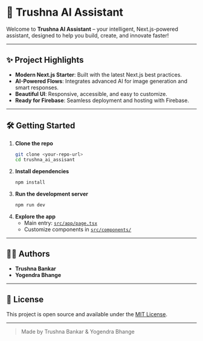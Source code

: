 # 🚀 Trushna AI Assistant

Welcome to **Trushna AI Assistant** – your intelligent, Next.js-powered assistant, designed to help you build, create, and innovate faster!

---

## ✨ Project Highlights
- **Modern Next.js Starter**: Built with the latest Next.js best practices.
- **AI-Powered Flows**: Integrates advanced AI for image generation and smart responses.
- **Beautiful UI**: Responsive, accessible, and easy to customize.
- **Ready for Firebase**: Seamless deployment and hosting with Firebase.

---

## 🛠️ Getting Started
1. **Clone the repo**
   ```bash
   git clone <your-repo-url>
   cd trushna_ai_assisant
   ```
2. **Install dependencies**
   ```bash
   npm install
   ```
3. **Run the development server**
   ```bash
   npm run dev
   ```
4. **Explore the app**
   - Main entry: [`src/app/page.tsx`](src/app/page.tsx)
   - Customize components in [`src/components/`](src/components/)

---

## 👩‍💻 Authors
- **Trushna Bankar**
- **Yogendra Bhange**


---

## 📄 License
This project is open source and available under the [MIT License](LICENSE).

---

> Made by Trushna Bankar & Yogendra Bhange
